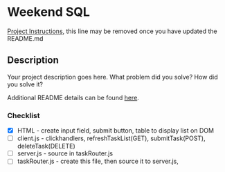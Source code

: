 # Weekend SQL 

[Project Instructions](./INSTRUCTIONS.md), this line may be removed once you have updated the README.md

## Description

Your project description goes here. What problem did you solve? How did you solve it?

Additional README details can be found [here](https://github.com/PrimeAcademy/readme-template/blob/master/README.md).

### Checklist
- [x] HTML - create input field, submit button, table to display list on DOM
- [ ] client.js - clickhandlers, refreshTaskList(GET), submitTask(POST), deleteTask(DELETE)
- [ ] server.js - source in taskRouter.js
- [ ] taskRouter.js - create this file, then source it to server.js, 